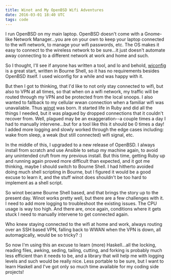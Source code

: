 ```yaml
---
title: Winot and My OpenBSD Wifi Adventures
date: 2016-03-01 18:40 UTC
tags: code
---
```


I run OpenBSD on my main laptop. OpenBSD doesn't come with a Gnome-like Network
Manager...you are on your own to keep your laptop connected to the wifi network,
to manage your wifi passwords, etc. The OS makes it easy to connect to the
wireless network to be sure...it just doesn't automate away connecting to a
different network at work and home and such.

So I thought, I'll see if anyone has written a tool, and lo and behold,
[wiconfig][1] is a great start, written in Bourne Shell, so it has no
requirements besides OpenBSD itself. I used wiconfig for a while and was happy
with it.

But then I got to thinking, that I'd like to not only stay connected to wifi,
but also to VPN at all times, so that when on a wifi network, my traffic will be
routed through my VPN and be protected from the local snoops. I also wanted to
fallback to my cellular wwan connection when a familiar wifi was unavailable.
Thus [winot][2] was born. It started life in Ruby and did all the things I
needed, but it was plagued by dropped connections that it couldn't recover from.
Well, plagued may be an exaggeration--a couple times a day I had to manually
intervene...but for a tool like this it should be 0 times a day! I added more
logging and slowly worked through the edge cases including: wake from sleep, a
weak (but still connected) wifi signal, etc.

In the middle of this, I upgraded to a new release of OpenBSD. I always install
from scratch and use Ansible to setup my machine again, to avoid any unintended
cruft from my previous install. But this time, getting Ruby up and running again
proved more difficult than expected, and it got me thinking, maybe I should
switch to Bourne Shell. I had hitherto avoided doing much shell scripting in
Bourne, but I figured it would be a good excuse to learn it, and the stuff winot
does shouldn't be too hard to implement as a shell script.

So winot became Bourne Shell based, and that brings the story up to the present
day. Winot works pretty well, but there are a few challenges with it. I need to
add more logging to troubleshoot the existing issues. The CPU usage is way too
high. And there are, once again, conditions where it gets stuck I need to
manually intervene to get connected again.

Who knew staying connected to the wifi at home and work, always routing over an
SSH based VPN, falling back to WWAN when the VPN is down, all automagically,
would be so tricky? :)

So now I'm using this an excuse to learn (more) Haskell...all the locking,
reading files, awking, seding, tailing, cutting, and forking is probably much
less efficient than it needs to be, and a library that will help me with logging
levels and such would be really nice. Less portable to be sure, but I want to
learn Haskell and I've got only so much time available for my coding side
projects!

  [1]: https://github.com/devious/wiconfig
  [2]: https://github.com/bonds/winot
 
